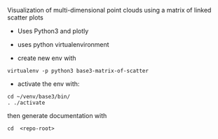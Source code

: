 Visualization of multi-dimensional point clouds using a matrix of linked scatter plots

- Uses Python3 and plotly


- uses python virtualenvironment

- create new env with 
```
virtualenv -p python3 base3-matrix-of-scatter
```

- activate the env with: 
```
cd ~/venv/base3/bin/
. ./activate
```

then generate documentation with
```
cd  <repo-root>

```
